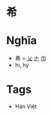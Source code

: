 # 希

# Nghĩa
* 希 = [乂](乂.md) [𠂇](𠂇.md) [巾](巾.md)
* hi, hy

# Tags
* Hán Việt

<script>window.HANZI_FIELD='希';</script>

